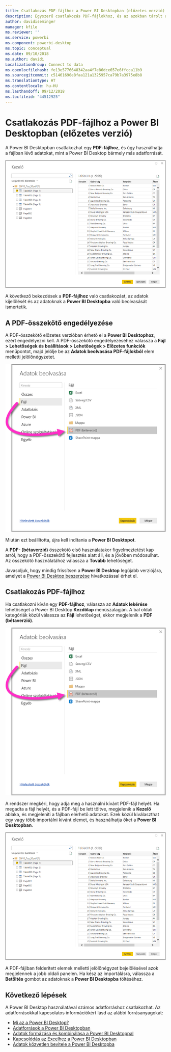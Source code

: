 ```yaml
---
title: Csatlakozás PDF-fájlhoz a Power BI Desktopban (előzetes verzió)
description: Egyszerű csatlakozás PDF-fájlokhoz, és az azokban tárolt adatok használata a Power BI Desktopban
author: davidiseminger
manager: kfile
ms.reviewer: ''
ms.service: powerbi
ms.component: powerbi-desktop
ms.topic: conceptual
ms.date: 09/10/2018
ms.author: davidi
LocalizationGroup: Connect to data
ms.openlocfilehash: fe13e5776648342aa4f7e86dce657e6ffcca11b9
ms.sourcegitcommit: c51461690e8faa121a1325957ca79b7a3975e8b8
ms.translationtype: HT
ms.contentlocale: hu-HU
ms.lasthandoff: 09/12/2018
ms.locfileid: "44512925"
---
```

# <a name="connect-to-a-pdf-file-in-power-bi-desktop-preview"></a>Csatlakozás PDF-fájlhoz a Power BI Desktopban (előzetes verzió)
A Power BI Desktopban csatlakozhat egy **PDF-fájlhoz**, és úgy használhatja a fájlban lévő adatokat, mint a Power BI Desktop bármely más adatforrását.

![Csatlakozás PDF-fájlban lévő adatokhoz](media/desktop-connect-pdf/connect-pdf_04.png)

A következő bekezdések a **PDF-fájlhoz** való csatlakozást, az adatok kijelölését és az adatoknak a **Power BI Desktopba** való beolvasását ismertetik.

## <a name="enable-the-pdf-connector"></a>A PDF-összekötő engedélyezése
A PDF-összekötő előzetes verzióban érhető el a **Power BI Desktophoz**, ezért engedélyezni kell. A PDF-összekötő engedélyezéséhez válassza a **Fájl > Lehetőségek és beállítások > Lehetőségek > Előzetes funkciók** menüpontot, majd jelölje be az **Adatok beolvasása PDF-fájlokból** elem melletti jelölőnégyzetet. 

![A PDF-összekötő engedélyezése a Beállítások > Előzetes funkciók lehetőséggel](media/desktop-connect-pdf/connect-pdf_01.png)

Miután ezt beállította, újra kell indítania a **Power BI Desktopot**.

A **PDF- (bétaverzió)** összekötő első használatakor figyelmeztetést kap arról, hogy a PDF-összekötő fejlesztés alatt áll, és a jövőben módosulhat. Az összekötő használatához válassza a **Tovább** lehetőséget.

Javasoljuk, hogy mindig frissítsen a **Power BI Desktop** legújabb verziójára, amelyet a [Power BI Desktop beszerzése](desktop-get-the-desktop.md) hivatkozással érhet el. 

## <a name="connect-to-a-pdf-file"></a>Csatlakozás PDF-fájlhoz
Ha csatlakozni kíván egy **PDF-fájlhoz**, válassza az **Adatok lekérése** lehetőséget a Power BI Desktop **Kezdőlap** menüszalagján. A bal oldali kategóriák közül válassza az **Fájl** lehetőséget, ekkor megjelenik a **PDF (bétaverzió)**.

![PDF kiválasztása az Adatok lekérésénél](media/desktop-connect-pdf/connect-pdf_01.png)

A rendszer megkéri, hogy adja meg a használni kívánt PDF-fájl helyét. Ha megadta a fájl helyét, és a PDF-fájl be lett töltve, megjelenik a **Kezelő** ablaka, és megjeleníti a fájlban elérhető adatokat. Ezek közül kiválaszthat egy vagy több importálni kívánt elemet, és használhatja őket a **Power BI Desktopban**.

![Csatlakozás PDF-fájlban lévő adatokhoz](media/desktop-connect-pdf/connect-pdf_04.png)

A PDF-fájlban felderített elemek melletti jelölőnégyzet bejelölésével azok megjelennek a jobb oldali panelen. Ha kész az importálásra, válassza a **Betöltés** gombot az adatoknak a **Power BI Desktopba** töltéséhez.


## <a name="next-steps"></a>Következő lépések
A Power BI Desktop használatával számos adatforráshoz csatlakozhat. Az adatforrásokkal kapcsolatos információkért lásd az alábbi forrásanyagokat:

* [Mi az a Power BI Desktop?](desktop-what-is-desktop.md)
* [Adatforrások a Power BI Desktopban](desktop-data-sources.md)
* [Adatok formázása és kombinálása a Power BI Desktoppal](desktop-shape-and-combine-data.md)
* [Kapcsolódás az Excelhez a Power BI Desktopban](desktop-connect-excel.md)   
* [Adatok közvetlen bevitele a Power BI Desktopba](desktop-enter-data-directly-into-desktop.md)   

